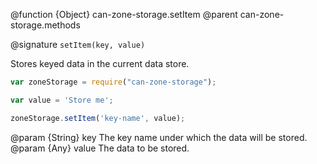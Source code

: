 @function {Object} can-zone-storage.setItem
@parent can-zone-storage.methods

@signature `setItem(key, value)`

Stores keyed data in the current data store.

```js
var zoneStorage = require("can-zone-storage");

var value = 'Store me';

zoneStorage.setItem('key-name', value);
```

@param {String} key The key name under which the data will be stored.
@param {Any} value The data to be stored.